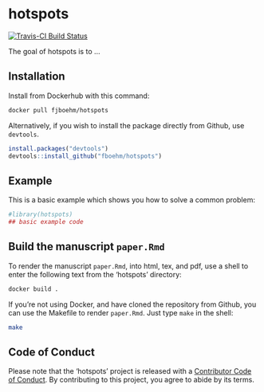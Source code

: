 
<!-- README.md is generated from README.Rmd. Please edit that file -->

# hotspots

<!-- badges: start -->

[![Travis-CI Build
Status](https://travis-ci.org/fboehm/hotspots.svg?branch=master)](https://travis-ci.org/fboehm/hotspots)

<!-- badges: end -->

The goal of hotspots is to …

## Installation

Install from Dockerhub with this command:

``` bash
docker pull fjboehm/hotspots
```

Alternatively, if you wish to install the package directly from Github,
use `devtools`.

``` r
install.packages("devtools")
devtools::install_github("fboehm/hotspots")
```

## Example

This is a basic example which shows you how to solve a common problem:

``` r
#library(hotspots)
## basic example code
```

## Build the manuscript `paper.Rmd`

To render the manuscript `paper.Rmd`, into html, tex, and pdf, use a
shell to enter the following text from the ‘hotspots’ directory:

``` bash
docker build .
```

If you’re not using Docker, and have cloned the repository from Github,
you can use the Makefile to render `paper.Rmd`. Just type `make` in the
shell:

``` bash
make
```

## Code of Conduct

Please note that the ‘hotspots’ project is released with a [Contributor
Code of Conduct](.github/CODE_OF_CONDUCT.md). By contributing to this
project, you agree to abide by its terms.
